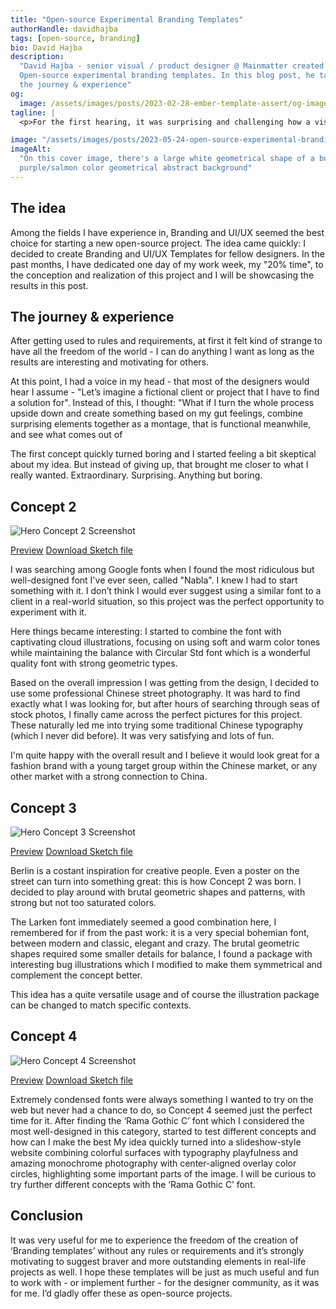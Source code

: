 ```yaml
---
title: "Open-source Experimental Branding Templates"
authorHandle: davidhajba
tags: [open-source, branding]
bio: David Hajba
description:
  "David Hajba - senior visual / product designer @ Mainmatter created
  Open-source experimental branding templates. In this blog post, he talks about
  the journey & experience"
og:
  image: /assets/images/posts/2023-02-28-ember-template-assert/og-image.jpg
tagline: |
  <p>For the first hearing, it was surprising and challenging how a visual designer can start open-source projects. As an applied art service provider/ex freelancer, everything started with a client or project requirements and the number of projects that I did for myself just for fun was significantly shrinking, especially as a beginner father. At Mainmatter everyone spends 20% of their time as an active member of the open-source community, so I had to find a solution.</p>

image: "/assets/images/posts/2023-05-24-open-source-experimental-branding-templates/header-illustration.jpg"
imageAlt:
  "On this cover image, there's a large white geometrical shape of a bug on a
  purple/salmon color geometrical abstract background"
---
```


## The idea

Among the fields I have experience in, Branding and UI/UX seemed the best choice for starting a new open-source project. 
The idea came quickly: I decided to create Branding and UI/UX Templates for fellow designers. In the past months, I have dedicated one day of my work week, my "20% time", to the conception and realization of this project and I will be showcasing the results in this post.

## The journey & experience

After getting used to rules and requirements, at first it felt kind of
strange to have all the freedom of the world - I can do anything I want as long as
the results are interesting and motivating for others.

At this point, I had a voice in my head - that most of the designers would hear
I assume - "Let’s imagine a fictional client or project that I have to find a
solution for". Instead of this, I thought: "What if I turn the whole process upside
down and create something based on my gut feelings, combine surprising elements
together as a montage, that is functional meanwhile, and see what comes out of

The first concept quickly turned boring and I started feeling a bit
skeptical about my idea. But instead of giving up, that brought me closer to what I really wanted.
Extraordinary. Surprising. Anything but boring.

## Concept 2

![Hero Concept 2 Screenshot](/assets/images/posts/2023-05-24-open-source-experimental-branding-templates/concept_2.jpg)

[Preview](https://scene.zeplin.io/project/6455081b1dc67b3c0c397b0e/screen/646f712c6f352921c02462e6)
[Download Sketch file](https://drive.google.com/drive/folders/1Ns0HDHztA8Ki6v8kp8L9NoxP69fI7D-c)

I was searching among Google fonts when I found the most ridiculous but
well-designed font I've ever seen, called "Nabla". I knew I had to
start something with it.
I don’t think I would ever suggest using a similar font to a client in a real-world
situation, so this project was the perfect opportunity to experiment with it.

Here things became interesting: I started to combine the font with
captivating cloud illustrations, focusing on using soft and warm color tones while maintaining the
balance with Circular Std font which is a wonderful quality font with strong
geometric types.

Based on the overall impression I was getting from the design, I decided to use some professional Chinese
street photography. It was hard to find exactly what I was looking for, but after hours of searching through seas of stock photos, I finally came across the perfect pictures for this project.
These naturally led me into
trying some traditional Chinese typography (which I never did before). It was very
satisfying and lots of fun. 

I'm quite happy with the overall result and I believe it would look great
for a fashion brand with a young target group within the Chinese market, or any
other market with a strong connection to China.

## Concept 3

![Hero Concept 3 Screenshot](/assets/images/posts/2023-05-24-open-source-experimental-branding-templates/concept_3.jpg)

[Preview](https://scene.zeplin.io/project/6455081b1dc67b3c0c397b0e/screen/64709e41b998e22206a0ad16)
[Download Sketch file](https://drive.google.com/drive/folders/1Ns0HDHztA8Ki6v8kp8L9NoxP69fI7D-c)

Berlin is a costant inspiration for creative people. Even a poster on the street
can turn into something great: this is how Concept 2 was born. 
I
decided to play around with brutal geometric shapes and patterns, with strong
but not too saturated colors.

​The Larken font immediately seemed a good combination here, I remembered for if
from the past work: it is a very special bohemian font, between modern and classic,
elegant and crazy. 
The brutal geometric shapes required
some smaller details for balance, I found a package with interesting bug
illustrations which I modified to make them symmetrical and complement
the concept better. 

This idea has a quite versatile usage and of course the illustration
package can be changed to match specific contexts.

## Concept 4

![Hero Concept 4 Screenshot](/assets/images/posts/2023-05-24-open-source-experimental-branding-templates/concept_4.jpg)

[Preview](https://scene.zeplin.io/project/6455081b1dc67b3c0c397b0e/screen/64709e5e678ed3223e6f312a)
[Download Sketch file](https://drive.google.com/drive/folders/1Ns0HDHztA8Ki6v8kp8L9NoxP69fI7D-c)

Extremely condensed fonts were always something I wanted to try on the web but
never had a chance to do, so Concept 4 seemed just the perfect time for it.
After finding the ‘Rama Gothic C’ font which I considered the most well-designed
in this category, started to test different concepts and how can I make the best
My idea quickly turned into a slideshow-style website combining colorful surfaces
with typography playfulness and amazing monochrome photography with
center-aligned overlay color circles, highlighting some important parts of the
image. I will be curious to try further different concepts with the ‘Rama Gothic
C’ font.

## Conclusion

It was very useful for me to experience the freedom of the creation of ‘Branding
templates’ without any rules or requirements and it’s strongly motivating to
suggest braver and more outstanding elements in real-life projects as well. I
hope these templates will be just as much useful and fun to work with - or
implement further - for the designer community, as it was for me. I’d gladly
offer these as open-source projects.
